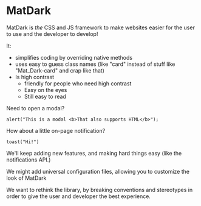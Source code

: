 # MatDark
MatDark is _the_ CSS and JS framework to make websites easier for the user to use and the developer to develop!

It:
- simplifies coding by overriding native methods
- uses easy to guess class names (like "card" instead of stuff like "Mat_Dark-card" and crap like that)
- Is high contrast
	- friendly for people who need high contrast
	- Easy on the eyes
	- Still easy to read

Need to open a modal?

```
alert("This is a modal <b>That also supports HTML</b>");
```

How about a little on-page notification?

```
toast("Hi!")
```


We'll keep adding new features, and making hard things easy (like the notifications API.)

We might add universal configuration files, allowing you to customize the look of MatDark

We want to rethink the library, by breaking conventions and stereotypes in order to give the user and developer the best experience.
